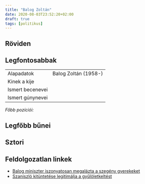 ```yaml
---
title: "Balog Zoltán"
date: 2020-08-03T23:52:20+02:00
draft: true
tags: [politikus]
---
```


## Röviden

## Legfontosabbak

|                           |                                                                    |
| :---                      | :----                                                              |
| Alapadatok                | Balog Zoltán (1958-)                                               |
| Kinek a kije              |                                                                    |
| Ismert becenevei          |                                                                    |
| Ismert gúnynevei          |                                                                    |

*Főbb pozíciói:*


## Legfőbb bűnei

## Sztori

## Feldolgozatlan linkek

- [Balog miniszter iszonyatosan megalázta a szegény gyerekeket](https://vastagbor.blog.hu/2013/12/23/balog_miniszter_iszonyatosan_megalazta_a_szegeny_gyerekeket)
- [Szaniszló kitüntetése legitimálja a gyűlöletkeltést](https://index.hu/kultur/media/2013/03/14/szaniszlo_tiltakozas/)